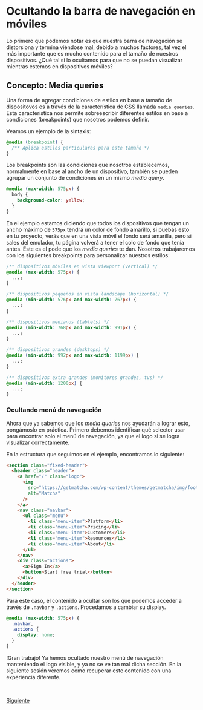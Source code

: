 # Ocultando la barra de navegación en móviles

Lo primero que podemos notar es que nuestra barra de navegación se distorsiona
y termina viéndose mal, debido a muchos factores, tal vez el más importante que
es mucho contenido para el tamaño de nuestros dispositivos. ¿Qué tal si lo
ocultamos para que no se puedan visualizar mientras estemos en dispositivos
móviles?

## Concepto: Media queries

Una forma de agregar condiciones de estilos en base a tamaño de dispositovos es
a través de la característica de CSS llamada `media queries`. Esta característica
nos permite sobreescribir diferentes estilos en base a condiciones (breakpoints)
que nosotros podemos definir.

Veamos un ejemplo de la sintaxis:

```css
@media (breakpoint) {
  /** Aplica estilos particulares para este tamaño */
}
```

Los breakpoints son las condiciones que nosotros establecemos, normalmente en
base al ancho de un dispositivo, también se pueden agrupar un conjunto de
condiciones en un mismo _media query_.

```css
@media (max-width: 575px) {
  body {
    background-color: yellow;
  }
}
```

En el ejemplo estamos diciendo que todos los dispositivos que tengan un ancho
máximo de `575px` tendrá un color de fondo amarillo, si puebas esto en tu
proyecto, verás que en una vista móvil el fondo será amarilla, pero si sales del
emulador, tu página volverá a tener el colo de fondo que tenía antes. Este es el
pode que los _media queries_ te dan. Nosotros trabajaremos con los siguientes
breakpoints para personalizar nuestros estilos:

```css
/** dispositivos móviles en vista viewport (vertical) */
@media (max-width: 575px) {
  ...;
}

/** dispositivos pequeños en vista landscape (horizontal) */
@media (min-width: 576px and max-width: 767px) {
  ...;
}

/** dispositivos medianos (tablets) */
@media (min-width: 768px and max-width: 991px) {
  ...;
}

/** dispositivos grandes (desktops) */
@media (min-width: 992px and max-width: 1199px) {
  ...;
}

/** dispositivos extra grandes (monitores grandes, tvs) */
@media (min-width: 1200px) {
  ...;
}
```

### Ocultando menú de navegación

Ahora que ya sabemos que los _media queries_ nos ayudarán a lograr esto,
pongámoslo en práctica. Primero debemos identificar qué selector usar para
encontrar solo el menú de navegación, ya que el logo si se logra visualizar
correctamente.

En la estructura que seguimos en el ejemplo, encontramos lo siguiente:

```html
<section class="fixed-header">
  <header class="header">
    <a href="/" class="logo">
      <img
        src="https://getmatcha.com/wp-content/themes/getmatcha/img/footer_logo.svg"
        alt="Matcha"
      />
    </a>
    <nav class="navbar">
      <ul class="menu">
        <li class="menu-item">Platform</li>
        <li class="menu-item">Pricing</li>
        <li class="menu-item">Customers</li>
        <li class="menu-item">Resources</li>
        <li class="menu-item">About</li>
      </ul>
    </nav>
    <div class="actions">
      <a>Sign In</a>
      <button>Start free trial</button>
    </div>
  </header>
</section>
```

Para este caso, el contenido a ocultar son los que podemos acceder a través
de `.navbar` y `.actions`. Procedamos a cambiar su display.

```css
@media (max-width: 575px) {
  .navbar,
  .actions {
    display: none;
  }
}
```

!Gran trabajo! Ya hemos ocultado nuestro menú de navegación manteniendo el logo
visible, y ya no se ve tan mal dicha sección. En la siguiente sesión veremos
como recuperar este contenido con una experiencia diferente.

<br/>

[Siguiente](../reto-01)